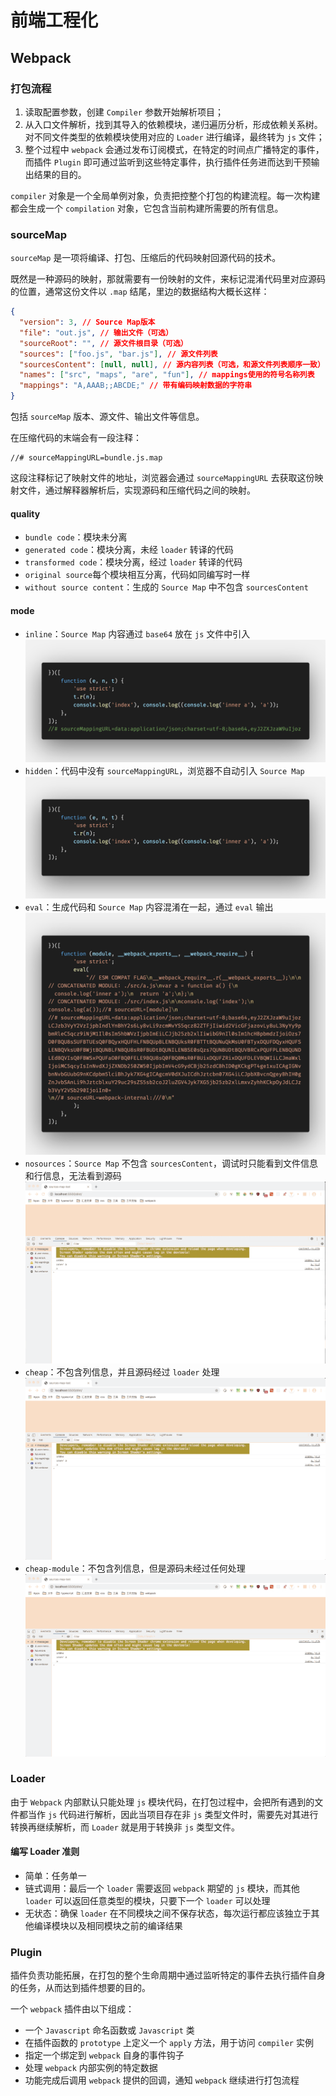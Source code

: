 # 前端工程化

## Webpack

### 打包流程

1. 读取配置参数，创建 `Compiler` 参数开始解析项目；
2. 从入口文件解析，找到其导入的依赖模块，递归遍历分析，形成依赖关系树。对不同文件类型的依赖模块使用对应的 `Loader` 进行编译，最终转为 `js` 文件；
3. 整个过程中 `webpack` 会通过发布订阅模式，在特定的时间点广播特定的事件，而插件 `Plugin` 即可通过监听到这些特定事件，执行插件任务进而达到干预输出结果的目的。

`compiler` 对象是一个全局单例对象，负责把控整个打包的构建流程。每一次构建都会生成一个 `compilation` 对象，它包含当前构建所需要的所有信息。

### sourceMap

`sourceMap` 是一项将编译、打包、压缩后的代码映射回源代码的技术。

既然是一种源码的映射，那就需要有一份映射的文件，来标记混淆代码里对应源码的位置，通常这份文件以 `.map` 结尾，里边的数据结构大概长这样：

```json
{
  "version": 3, // Source Map版本
  "file": "out.js", // 输出文件（可选）
  "sourceRoot": "", // 源文件根目录（可选）
  "sources": ["foo.js", "bar.js"], // 源文件列表
  "sourcesContent": [null, null], // 源内容列表（可选，和源文件列表顺序一致）
  "names": ["src", "maps", "are", "fun"], // mappings使用的符号名称列表
  "mappings": "A,AAAB;;ABCDE;" // 带有编码映射数据的字符串
}
```

包括 `sourceMap` 版本、源文件、输出文件等信息。

在压缩代码的末端会有一段注释：

```
//# sourceMappingURL=bundle.js.map
```

这段注释标记了映射文件的地址，浏览器会通过 `sourceMappingURL` 去获取这份映射文件，通过解释器解析后，实现源码和压缩代码之间的映射。

#### quality

- `bundle code`：模块未分离
- `generated code`：模块分离，未经 `loader` 转译的代码
- `transformed code`：模块分离，经过 `loader` 转译的代码
- `original source`每个模块相互分离，代码如同编写时一样
- `without source content`：生成的 `Source Map` 中不包含 `sourcesContent`

#### mode

- `inline`：`Source Map` 内容通过 `base64` 放在 `js` 文件中引入
  ![sourceMap-inline](../image/sourceMap-inline.png)
- `hidden`：代码中没有 `sourceMappingURL`，浏览器不自动引入 `Source Map`
  ![sourceMap-hidden](../image/sourceMap-hidden.png)
- `eval`：生成代码和 `Source Map` 内容混淆在一起，通过 `eval` 输出
  ![sourceMap-eval](../image/sourceMap-eval.png)
- `nosources`：`Source Map` 不包含 `sourcesContent`，调试时只能看到文件信息和行信息，无法看到源码
  ![sourceMap-nosources](../image/sourceMap-nosources.gif)
- `cheap`：不包含列信息，并且源码经过 `loader` 处理
  ![sourceMap-cheap](../image/sourceMap-cheap.gif)
- `cheap-module`：不包含列信息，但是源码未经过任何处理
  ![sourceMap-cheap_module](../image/sourceMap-cheap_module.gif)

### Loader

由于 `Webpack` 内部默认只能处理 `js` 模块代码，在打包过程中，会把所有遇到的文件都当作 `js` 代码进行解析，因此当项目存在非 `js` 类型文件时，需要先对其进行转换再继续解析，而 `Loader` 就是用于转换非 `js` 类型文件。

#### 编写 Loader 准则

- 简单：任务单一
- 链式调用：最后一个 `loader` 需要返回 `webpack` 期望的 `js` 模块，而其他 `loader` 可以返回任意类型的模块，只要下一个 `loader` 可以处理
- 无状态：确保 `loader` 在不同模块之间不保存状态，每次运行都应该独立于其他编译模块以及相同模块之前的编译结果

### Plugin

插件负责功能拓展，在打包的整个生命周期中通过监听特定的事件去执行插件自身的任务，从而达到插件想要的目的。

一个 `webpack` 插件由以下组成：

- 一个 `Javascript` 命名函数或 `Javascript` 类
- 在插件函数的 `prototype` 上定义一个 `apply` 方法，用于访问 `compiler` 实例
- 指定一个绑定到 `webpack` 自身的事件钩子
- 处理 `webpack` 内部实例的特定数据
- 功能完成后调用 `webpack` 提供的回调，通知 `webpack` 继续进行打包流程
